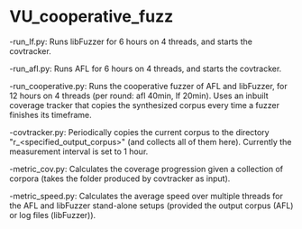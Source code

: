 # VU_cooperative_fuzz

-run_lf.py: 
Runs libFuzzer for 6 hours on 4 threads, and starts the covtracker.

-run_afl.py:
Runs AFL for 6 hours on 4 threads, and starts the covtracker.

-run_cooperative.py:
Runs the cooperative fuzzer of AFL and libFuzzer, for 12 hours on 4 threads (per round: afl 40min, lf 20min). Uses an inbuilt coverage tracker that copies the synthesized corpus every time a fuzzer finishes its timeframe.

-covtracker.py:
Periodically copies the current corpus to the directory "r_<specified_output_corpus>" (and collects all of them here). Currently the measurement interval is set to 1 hour.

-metric_cov.py:
Calculates the coverage progression given a collection of corpora (takes the folder produced by covtracker as input).
  
-metric_speed.py:
Calculates the average speed over multiple threads for the AFL and libFuzzer stand-alone setups (provided the output corpus (AFL) or log files (libFuzzer)).


